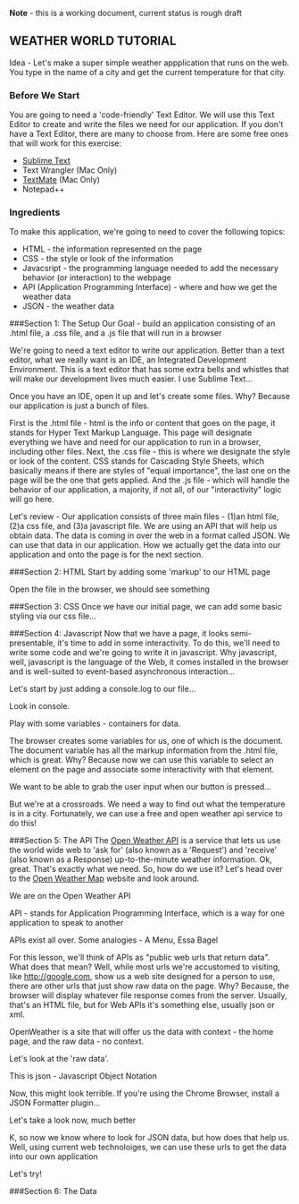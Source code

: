 **Note** - this is a working document, current status is rough draft

WEATHER WORLD TUTORIAL
----------------------
Idea - Let's make a super simple weather appplication that runs on the web. You type in the name of a city and get the current temperature for that city. 

### Before We Start
You are going to need a 'code-friendly' Text Editor. We will use this Text Editor to create and write the files we need for our application. If you don't have a Text Editor, there are many to choose from. Here are some free ones that will work for this exercise:
* [Sublime Text](http://www.sublimetext.com/2)
* Text Wrangler (Mac Only)
* [TextMate](http://macromates.com/) (Mac Only)
* Notepad++

### Ingredients
To make this application, we're going to need to cover the following topics:
  * HTML - the information represented on the page
  * CSS - the style or look of the information
  * Javacsript - the programming language needed to add the necessary behavior (or interaction) to the webpage
  * API (Application Programming Interface) - where and how we get the weather data
  * JSON - the weather data

###Section 1: The Setup
Our Goal - build an application consisting of an .html file, a .css file, and a .js file that will run in a browser

We're going to need a text editor to write our application. Better than a text editor, what we really want is an IDE, an Integrated Development Environment. This is a text editor that has some extra bells and whistles that will make our development lives much easier. I use Sublime Text...

Once you have an IDE, open it up and let's create some files. Why? Because our application is just a bunch of files.

First is the .html file - html is the info or content that goes on the page, it stands for Hyper Text Markup Language. This page will designate everything we have and need for our application to run in a browser, including other files.
Next, the .css file - this is where we designate the style or look of the content. CSS stands for Cascading Style Sheets, which basically means if there are styles of "equal importance", the last one on the page will be the one that gets applied.
And the .js file - which will handle the behavior of our application, a majority, if not all, of our "interactivity" logic will go here.

Let's review - Our application consists of three main files - (1)an html file, (2)a css file, and (3)a javascript file. We are using an API that will help us obtain data. The data is coming in over the web in a format called JSON. We can use that data in our application. How we actually get the data into our application and onto the page is for the next section. 

###Section 2: HTML
Start by adding some 'markup' to our HTML page

Open the file in the browser, we should see something

###Section 3: CSS
Once we have our initial page, we can add some basic styling via our css file...

###Section 4: Javascript
Now that we have a page, it looks semi-presentable, it's time to add in some interactivity. To do this, we'll need to write some code and we're going to write it in javascript. Why javascript, well, javascript is the language of the Web, it comes installed in the browser and is well-suited to event-based asynchronous interaction...

Let's start by just adding a console.log to our file... 

Look in console.

Play with some variables - containers for data.

The browser creates some variables for us, one of which is the document. The document variable has all the markup information from the .html file, which is great. Why? Because now we can use this variable to select an element on the page and associate some interactivity with that element.

We want to be able to grab the user input when our button is pressed...

But we're at a crossroads. We need a way to find out what the temperature is in a city. Fortunately, we can use a free and open weather api service to do this!

###Section 5: The API
The [Open Weather API](http://openweathermap.org/api) is a service that lets us use the world wide web to 'ask for' (also known as a 'Request') and 'receive' (also known as a Response) up-to-the-minute weather information. Ok, great. That's exactly what we need. So, how do we use it? Let's head over to the [Open Weather Map](http://openweathermap.org) website and look around.  

We are on the Open Weather API

API - stands for Application Programming Interface, which is a way for one application to speak to another

APIs exist all over. 
Some analogies - A Menu, Essa Bagel

For this lesson, we'll think of APIs as "public web urls that return data". What does that mean? Well, while most urls we're accustomed to visiting, like http://google.com, show us a web site designed for a person to use, there are other urls that just show raw data on the page. Why? Because, the browser will display whatever file response comes from the server. Usually, that's an HTML file, but for Web APIs it's something else, usually json or xml.

OpenWeather is a site that will offer us the data with context - the home page, and the raw data - no context.

Let's look at the 'raw data'.

This is json - Javascript Object Notation

Now, this might look terrible. If you're using the Chrome Browser, install a JSON Formatter plugin...

Let's take a look now, much better

K, so now we know where to look for JSON data, but how does that help us. Well, using current web technoloiges, we can use these urls to get the data into our own application

Let's try!

###Section 6: The Data 


